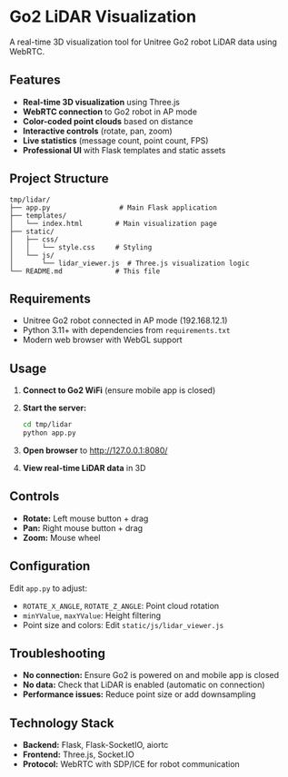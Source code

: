 # Go2 LiDAR Visualization

A real-time 3D visualization tool for Unitree Go2 robot LiDAR data using WebRTC.

## Features

- **Real-time 3D visualization** using Three.js
- **WebRTC connection** to Go2 robot in AP mode
- **Color-coded point clouds** based on distance
- **Interactive controls** (rotate, pan, zoom)
- **Live statistics** (message count, point count, FPS)
- **Professional UI** with Flask templates and static assets

## Project Structure

```
tmp/lidar/
├── app.py                 # Main Flask application
├── templates/
│   └── index.html        # Main visualization page
├── static/
│   ├── css/
│   │   └── style.css     # Styling
│   └── js/
│       └── lidar_viewer.js  # Three.js visualization logic
└── README.md             # This file
```

## Requirements

- Unitree Go2 robot connected in AP mode (192.168.12.1)
- Python 3.11+ with dependencies from `requirements.txt`
- Modern web browser with WebGL support

## Usage

1. **Connect to Go2 WiFi** (ensure mobile app is closed)

2. **Start the server:**
   ```bash
   cd tmp/lidar
   python app.py
   ```

3. **Open browser** to http://127.0.0.1:8080/

4. **View real-time LiDAR data** in 3D

## Controls

- **Rotate:** Left mouse button + drag
- **Pan:** Right mouse button + drag
- **Zoom:** Mouse wheel

## Configuration

Edit `app.py` to adjust:
- `ROTATE_X_ANGLE`, `ROTATE_Z_ANGLE`: Point cloud rotation
- `minYValue`, `maxYValue`: Height filtering
- Point size and colors: Edit `static/js/lidar_viewer.js`

## Troubleshooting

- **No connection:** Ensure Go2 is powered on and mobile app is closed
- **No data:** Check that LiDAR is enabled (automatic on connection)
- **Performance issues:** Reduce point size or add downsampling

## Technology Stack

- **Backend:** Flask, Flask-SocketIO, aiortc
- **Frontend:** Three.js, Socket.IO
- **Protocol:** WebRTC with SDP/ICE for robot communication

